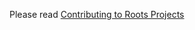 Please read [Contributing to Roots Projects](https://github.com/bccampus/guidelines/blob/master/CONTRIBUTING.md)
